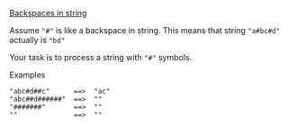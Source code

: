 [Backspaces in string](https://www.codewars.com/kata/5727bb0fe81185ae62000ae3)

Assume ```"#"``` is like a backspace in string. This means that string ```"a#bc#d"``` actually is ```"bd"```

Your task is to process a string with ```"#"``` symbols.

Examples
```
"abc#d##c"      ==>  "ac"
"abc##d######"  ==>  ""
"#######"       ==>  ""
""              ==>  ""
```